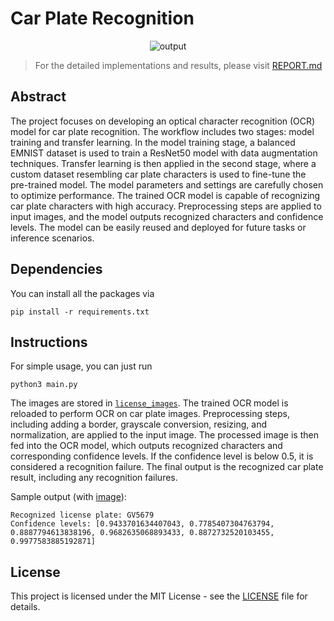 # Car Plate Recognition
<div align="center">
  
![output](/Image/image.png)
</div>



> For the detailed implementations and results, please visit [REPORT.md](REPORT.md)


## Abstract
The project focuses on developing an optical character recognition (OCR) model for car plate recognition. The workflow includes two stages: model training and transfer learning. In the model training stage, a balanced EMNIST dataset is used to train a ResNet50 model with data augmentation techniques. Transfer learning is then applied in the second stage, where a custom dataset resembling car plate characters is used to fine-tune the pre-trained model. The model parameters and settings are carefully chosen to optimize performance. The trained OCR model is capable of recognizing car plate characters with high accuracy. Preprocessing steps are applied to input images, and the model outputs recognized characters and confidence levels. The model can be easily reused and deployed for future tasks or inference scenarios.


## Dependencies
You can install all the packages via
```
pip install -r requirements.txt
```


## Instructions
For simple usage, you can just run
```
python3 main.py
```
The images are stored in [`license_images`](license_images). The trained OCR model is reloaded to perform OCR on car plate images. Preprocessing steps, including adding a border, grayscale conversion, resizing, and normalization, are applied to the input image. The processed image is then fed into the OCR model, which outputs recognized characters and corresponding confidence levels. If the confidence level is below 0.5, it is considered a recognition failure. The final output is the recognized car plate result, including any recognition failures.

Sample output (with [image](license_images/GV5679.png)):
```
Recognized license plate: GV5679
Confidence levels: [0.9433701634407043, 0.7785407304763794, 0.8887794613838196, 0.9682635068893433, 0.8872732520103455, 0.9977583885192871]
```


## License
This project is licensed under the MIT License - see the [LICENSE](LICENSE) file for details.


